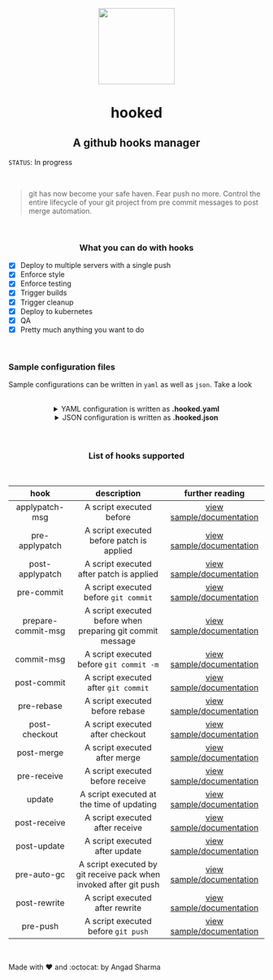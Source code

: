 <p align="center">
    <img src="https://octodex.github.com/images/daftpunktocat-guy.gif" width=150px>
</p>
<h1 align="center">hooked</h1>
<h2 align="center">A github hooks manager</h2>

`STATUS`: In progress

<br>

> git has now become your safe haven. Fear push no more. Control the entire lifecycle of your git project from pre commit messages to post merge automation.

<br>

<h3 align="center">What you can do with hooks</h3>

- [X] Deploy to multiple servers with a single push
- [X] Enforce style  
- [x] Enforce testing
- [X] Trigger builds
- [X] Trigger cleanup
- [X] Deploy to kubernetes 
- [X] QA
- [X] Pretty much anything you want to do

<br>

### Sample configuration files
Sample configurations can be written in `yaml` as well as `json`. Take a look

<br>

<details>
<summary align="center">YAML configuration is written as <b>.hooked.yaml</b> </summary>

```yaml
version: 1.0
hooks:
  pre-commit:
    env_file: .env
    commands:
      - "cat .hooked.log >> pre-commit hook'"
      - "cat .hooked.log >> 'hooked!'"
  post-commit:
    environment:
      - HOST: localhost
    commands:
      - "cat .hooked.log >> post-commit hook'"
      - "cat .hooked.log >> 'hooked!'"

```

</details>


<details>
<summary align="center">JSON configuration is written as <b>.hooked.json</b> </summary>

```json
{
	"version": 1,
	"hooks": {
		"pre-commit": {
			"env_file": ".env",
			"commands": [
				"cat .hooked.log >> pre-commit hook'",
				"cat .hooked.log >> 'hooked!'"
			]
		},
		"post-commit": {
			"environment": [
				{
					"HOST": "localhost"
				}
			],
			"commands": [
				"cat .hooked.log >> post-commit hook'",
				"cat .hooked.log >> 'hooked!'"
			]
		}
	}
}
```
</details>

<br>
<br>

<div align = "center">
    
### List of hooks supported

<br>


| hook | description    |      further reading |    
|:----:|:----------------------------------------:|:------:|
| applypatch-msg        | A script executed before | [view sample/documentation](https://github.com/git/git/blob/master/templates/hooks--applypatch-msg.sample) |
| pre-applypatch        | A script executed before patch is applied | [view sample/documentation](https://github.com/git/git/blob/master/Documentation/githooks.txt#L74) |
| post-applypatch       | A script executed after patch is applied | [view sample/documentation](https://github.com/git/git/blob/master/Documentation/githooks.txt#L74) |
| pre-commit            | A script executed before `git commit`| [view sample/documentation](https://github.com/git/git/blob/master/templates/hooks--pre-commit.sample) | 
| prepare-commit-msg    | A script executed before when preparing git commit message | [view sample/documentation](https://github.com/git/git/blob/master/templates/hooks--prepare-commit-msg.sample) |
| commit-msg            | A script executed before `git commit -m` | [view sample/documentation](https://github.com/git/git/blob/master/templates/hooks--commit-msg.sample) |
| post-commit           | A script executed after `git commit`   | [view sample/documentation](https://github.com/git/git/blob/master/Documentation/githooks.txt#L142) |
| pre-rebase            | A script executed before rebase        | [view sample/documentation](https://github.com/git/git/blob/master/templates/hooks--pre-rebase.sample) |
| post-checkout         | A script executed after checkout       | [view sample/documentation](https://github.com/git/git/blob/master/Documentation/githooks.txt#L160) |
| post-merge            | A script executed after merge          | [view sample/documentation](https://github.com/git/git/blob/master/Documentation/githooks.txt#L178) |
| pre-receive           | A script executed before receive       | [view sample/documentation](https://github.com/git/git/blob/master/Documentation/githooks.txt#L221) |
| update                | A script executed at the time of updating | [view sample/documentation](https://github.com/git/git/blob/master/templates/hooks--update.sample) |
| post-receive          | A script executed after receive         | [view sample/documentation](https://github.com/git/git/blob/master/Documentation/githooks.txt#L295) |
| post-update           | A script executed after update          | [view sample/documentation](https://github.com/git/git/blob/master/templates/hooks--post-update.sample) |
| pre-auto-gc           | A script executed by git receive pack when invoked after git push | [view sample/documentation](https://github.com/git/git/blob/master/Documentation/githooks.txt#L387) |
| post-rewrite          | A script executed after rewrite         | [view sample/documentation](https://github.com/git/git/blob/master/Documentation/githooks.txt#L394) |
| pre-push              | A script executed before `git push`     | [view sample/documentation](https://github.com/git/git/blob/master/Documentation/githooks.txt#L192) |

</div>

<br>

Made with :heart: and :octocat: by Angad Sharma
